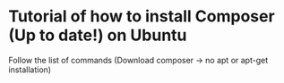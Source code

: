 # Tutorial of how to install Composer (Up to date!) on Ubuntu
Follow the list of commands (Download composer -> no apt or apt-get installation) 
